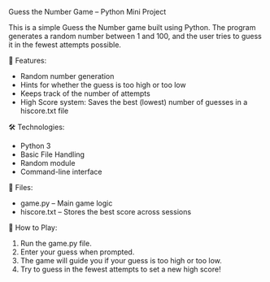 Guess the Number Game – Python Mini Project

This is a simple Guess the Number game built using Python. The program generates a random number between 1 and 100, and the user tries to guess it in the fewest attempts possible.

🧠 Features:
- Random number generation
- Hints for whether the guess is too high or too low
- Keeps track of the number of attempts
- High Score system: Saves the best (lowest) number of guesses in a hiscore.txt file

🛠 Technologies:
- Python 3
- Basic File Handling
- Random module
- Command-line interface

📁 Files:
- game.py – Main game logic
- hiscore.txt – Stores the best score across sessions

🚀 How to Play:
1. Run the game.py file.
2. Enter your guess when prompted.
3. The game will guide you if your guess is too high or too low.
4. Try to guess in the fewest attempts to set a new high score!



   
